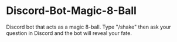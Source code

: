 # Discord-Bot-Magic-8-Ball
Discord bot that acts as a magic 8-ball.
Type "/shake" then ask your question in Discord and the bot will reveal your fate.
